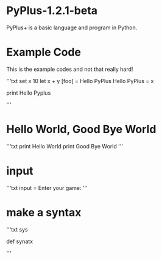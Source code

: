 # PyPlus-1.2.1-beta
PyPlus+ is a basic language and program in Python.

# Example Code
This is the example codes and not that really hard!

'''txt
set x 10
let x + y [foo] = Hello PyPlus
Hello PyPlus = x

print Hello Pyplus

'''

# Hello World, Good Bye World

'''txt
print Hello World
print Good Bye World
'''

# input

'''txt
input = Enter your game:
'''

# make a syntax

'''txt
<import> sys

def synatx

'''
